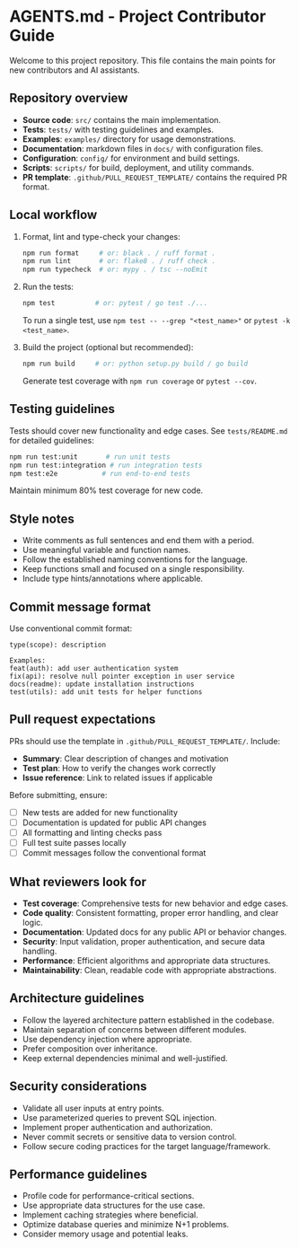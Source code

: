 # AGENTS.md - Project Contributor Guide

Welcome to this project repository. This file contains the main points for new contributors and AI assistants.

## Repository overview
- **Source code**: `src/` contains the main implementation.
- **Tests**: `tests/` with testing guidelines and examples.
- **Examples**: `examples/` directory for usage demonstrations.
- **Documentation**: markdown files in `docs/` with configuration files.
- **Configuration**: `config/` for environment and build settings.
- **Scripts**: `scripts/` for build, deployment, and utility commands.
- **PR template**: `.github/PULL_REQUEST_TEMPLATE/` contains the required PR format.

## Local workflow
1. Format, lint and type-check your changes:
   ```bash
   npm run format     # or: black . / ruff format .
   npm run lint       # or: flake8 . / ruff check .
   npm run typecheck  # or: mypy . / tsc --noEmit
   ```

2. Run the tests:
   ```bash
   npm test          # or: pytest / go test ./...
   ```
   To run a single test, use `npm test -- --grep "<test_name>"` or `pytest -k <test_name>`.

3. Build the project (optional but recommended):
   ```bash
   npm run build     # or: python setup.py build / go build
   ```
   Generate test coverage with `npm run coverage` or `pytest --cov`.

## Testing guidelines
Tests should cover new functionality and edge cases. See `tests/README.md` for detailed guidelines:
```bash
npm run test:unit       # run unit tests
npm run test:integration # run integration tests
npm test:e2e           # run end-to-end tests
```
Maintain minimum 80% test coverage for new code.

## Style notes
- Write comments as full sentences and end them with a period.
- Use meaningful variable and function names.
- Follow the established naming conventions for the language.
- Keep functions small and focused on a single responsibility.
- Include type hints/annotations where applicable.

## Commit message format
Use conventional commit format:
```
type(scope): description

Examples:
feat(auth): add user authentication system
fix(api): resolve null pointer exception in user service
docs(readme): update installation instructions
test(utils): add unit tests for helper functions
```

## Pull request expectations
PRs should use the template in `.github/PULL_REQUEST_TEMPLATE/`. Include:
- **Summary**: Clear description of changes and motivation
- **Test plan**: How to verify the changes work correctly
- **Issue reference**: Link to related issues if applicable

Before submitting, ensure:
- [ ] New tests are added for new functionality
- [ ] Documentation is updated for public API changes
- [ ] All formatting and linting checks pass
- [ ] Full test suite passes locally
- [ ] Commit messages follow the conventional format

## What reviewers look for
- **Test coverage**: Comprehensive tests for new behavior and edge cases.
- **Code quality**: Consistent formatting, proper error handling, and clear logic.
- **Documentation**: Updated docs for any public API or behavior changes.
- **Security**: Input validation, proper authentication, and secure data handling.
- **Performance**: Efficient algorithms and appropriate data structures.
- **Maintainability**: Clean, readable code with appropriate abstractions.

## Architecture guidelines
- Follow the layered architecture pattern established in the codebase.
- Maintain separation of concerns between different modules.
- Use dependency injection where appropriate.
- Prefer composition over inheritance.
- Keep external dependencies minimal and well-justified.

## Security considerations
- Validate all user inputs at entry points.
- Use parameterized queries to prevent SQL injection.
- Implement proper authentication and authorization.
- Never commit secrets or sensitive data to version control.
- Follow secure coding practices for the target language/framework.

## Performance guidelines
- Profile code for performance-critical sections.
- Use appropriate data structures for the use case.
- Implement caching strategies where beneficial.
- Optimize database queries and minimize N+1 problems.
- Consider memory usage and potential leaks.

